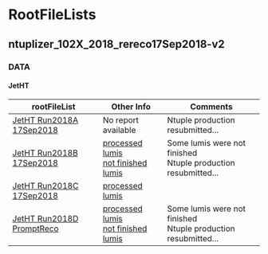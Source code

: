 # RootFileLists

## ntuplizer_102X_2018_rereco17Sep2018-v2

### DATA

#### JetHT 

| rootFileList | Other Info | Comments |
| --------     | --------   | -------- |
| [JetHT Run2018A 17Sep2018 ](data/JetHT/rootFileList_JetHT_Run2018A-v2.txt)     | No report available  <br>   | Ntuple production resubmitted...     |
| [JetHT Run2018B 17Sep2018 ](data/JetHT/rootFileList_JetHT_Run2018B-v2.txt)     | [processed lumis](data/JetHT/processedLumis_JetHT_Run2018B-v2.txt) <br>  [not finished lumis](data/JetHT/notFinishedLumis_JetHT_Run2018B-v2.txt)   |  Some lumis were not finished <br> Ntuple production resubmitted...    |
| [JetHT Run2018C 17Sep2018 ](data/JetHT/rootFileList_JetHT_Run2018C-v2.txt)     | [processed lumis](data/JetHT/processedLumis_JetHT_Run2018C-v2.txt)     |      |
| [JetHT Run2018D PromptReco](data/JetHT/rootFileList_JetHT_Run2018D-v2.txt)     | [processed lumis](data/JetHT/processedLumis_JetHT_Run2018D-v2.txt) <br>  [not finished lumis](data/JetHT/notFinishedLumis_JetHT_Run2018D-v2.txt)   |  Some lumis were not finished <br> Ntuple production resubmitted...    |
